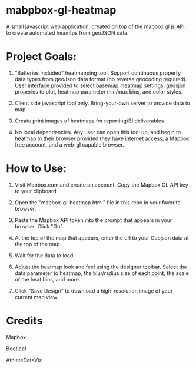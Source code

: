# mabpbox-gl-heatmap
A small javascript web application, created on top of the mapbox gl js API, to create automated heamtps from geoJSON data.  

# Project Goals:

1) "Batteries Included" heatmapping tool.  Support continuous property data types from geoJson data format (no reverse geocoding required). User interface provided to select basemap, heatmap settings, geosjon properies to plot, heatmap parameter min/max bins, and color styles.

2) Client side javascript tool only.  Bring-your-own server to provide data to map.

3) Create print images of heatmaps for reporting/BI deliverables

4) No local dependancies.  Any user can open this tool up, and begin to heatmap in their browser provided they have internet access, a Mapbox free account, and a web-gl capable browser.

# How to Use:

1) Visit Mapbox.com and create an account.  Copy the Mapbox GL API key to your clipboard.

2) Open the "mapbox-gl-heatmap.html" file in this repo in your favorite browser.

3) Paste the Mapbox API token into the prompt that appears in your browser.  Click "Go".

4) At the top of the map that appears, enter the url to your Geojson data at the top of the map.

5) Wait for the data to load.

6) Adjust the heatmap look and feel using the designer toolbar.  Select the data parameter to heatmap, the blur/radius size of each point, the scale of the heat bins, and more.

7) Click "Save Design" to download a high-resolution image of your current map view.

# Credits
Mapbox

Bootleaf

AthleteDataViz

